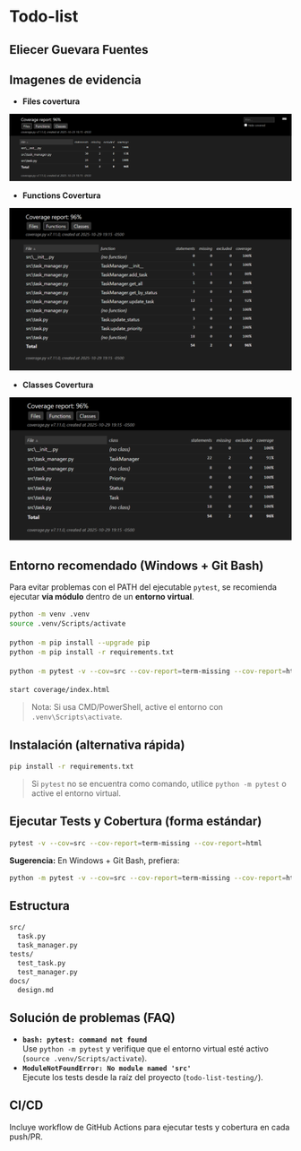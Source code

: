 # Todo-list
## Eliecer Guevara Fuentes

## Imagenes de evidencia
- **Files covertura**
  
![alt text](img/Files.png)
- **Functions Covertura**
  
![alt text](img/Functions.png)
- **Classes Covertura**
  
![alt text](img/Classes.png)

## Entorno recomendado (Windows + Git Bash)
Para evitar problemas con el PATH del ejecutable `pytest`, se recomienda ejecutar **vía módulo** dentro de un **entorno virtual**.

```bash
python -m venv .venv
source .venv/Scripts/activate

python -m pip install --upgrade pip
python -m pip install -r requirements.txt

python -m pytest -v --cov=src --cov-report=term-missing --cov-report=html

start coverage/index.html
```
> Nota: Si usa CMD/PowerShell, active el entorno con `.venv\Scripts\activate`.

## Instalación (alternativa rápida)
```bash
pip install -r requirements.txt
```
> Si `pytest` no se encuentra como comando, utilice `python -m pytest` o active el entorno virtual.

## Ejecutar Tests y Cobertura (forma estándar)
```bash
pytest -v --cov=src --cov-report=term-missing --cov-report=html
```
**Sugerencia:** En Windows + Git Bash, prefiera:
```bash
python -m pytest -v --cov=src --cov-report=term-missing --cov-report=html
```

## Estructura
```
src/
  task.py
  task_manager.py
tests/
  test_task.py
  test_manager.py
docs/
  design.md
```

## Solución de problemas (FAQ)
- **`bash: pytest: command not found`**  
  Use `python -m pytest` y verifique que el entorno virtual esté activo (`source .venv/Scripts/activate`).
- **`ModuleNotFoundError: No module named 'src'`**  
  Ejecute los tests desde la raíz del proyecto (`todo-list-testing/`).

## CI/CD
Incluye workflow de GitHub Actions para ejecutar tests y cobertura en cada push/PR.
